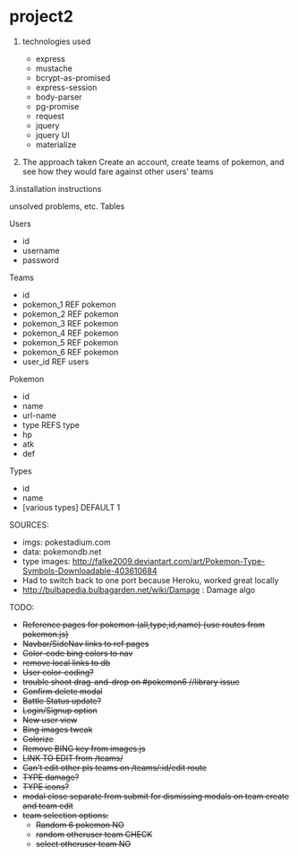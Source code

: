 # project2
1. technologies used
    * express
    * mustache
    * bcrypt-as-promised
    * express-session
    * body-parser
    * pg-promise
    * request
    * jquery
    * jquery UI
    * materialize

2. The approach taken
    Create an account, create teams of pokemon, and see how they would fare against other users' teams

3.installation instructions
    

unsolved problems, etc.
Tables

Users
* id
* username
* password

Teams
* id
* pokemon_1 REF pokemon
* pokemon_2 REF pokemon
* pokemon_3 REF pokemon
* pokemon_4 REF pokemon
* pokemon_5 REF pokemon
* pokemon_6 REF pokemon
* user_id REF users

Pokemon
* id
* name
* url-name
* type REFS type
* hp
* atk
* def

Types
* id
* name
* [various types] DEFAULT 1


SOURCES:
* imgs: pokestadium.com
* data: pokemondb.net
* type images: http://falke2009.deviantart.com/art/Pokemon-Type-Symbols-Downloadable-403610684
* Had to switch back to one port because Heroku, worked great locally
* http://bulbapedia.bulbagarden.net/wiki/Damage : Damage algo

TODO: 
* ~~Reference pages for pokemon (all,type,id,name) {use routes from pokemon.js}~~
* ~~Navbar/SideNav links to ref pages~~
* ~~Color-code bing colors to nav~~
* ~~remove local links to db~~
* ~~User color-coding?~~
* ~~trouble shoot drag-and-drop on #pokemon6 //library issue~~
* ~~Confirm delete modal~~
* ~~Battle Status update?~~
* ~~Login/Signup option~~
* ~~New user view~~
* ~~Bing images tweak~~
* ~~Colorize~~
* ~~Remove BING key from images.js~~
* ~~LINK TO EDIT from /teams/~~
* ~~Can't edit other pls teams on /teams/:id/edit route~~
* ~~TYPE damage?~~
* ~~TYPE icons?~~
* ~~modal close separate from submit for dismissing modals on team create and team edit~~
* ~~team selection options:~~
  * ~~Random 6 pokemon NO~~
  * ~~random otheruser team CHECK~~
  * ~~select otheruser team NO~~

